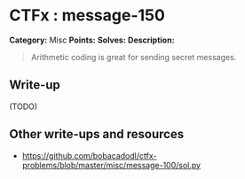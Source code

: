 # CTFx : message-150

**Category:** Misc
**Points:** 
**Solves:** 
**Description:**

> Arithmetic coding is great for sending secret messages.


## Write-up

(TODO)

## Other write-ups and resources

* https://github.com/bobacadodl/ctfx-problems/blob/master/misc/message-100/sol.py
